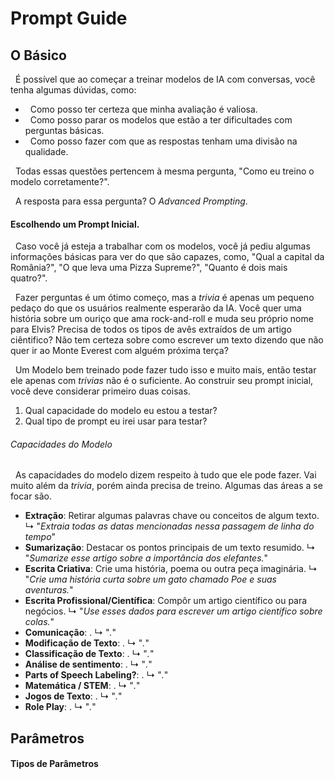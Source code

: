 # Prompt Guide
## O Básico
&nbsp; É possível que ao começar a treinar modelos de IA com conversas, você tenha algumas dúvidas, como:
* &nbsp; Como posso ter certeza que minha avaliação é valiosa.
* &nbsp; Como posso parar os modelos que estão a ter dificultades com perguntas básicas.
* &nbsp; Como posso fazer com que as respostas tenham uma divisão na qualidade.

&nbsp; Todas essas questões pertencem à mesma pergunta, "Como eu treino o modelo corretamente?".

&nbsp; A resposta para essa pergunta? O _Advanced Prompting_.

#### Escolhendo um Prompt Inicial.
&nbsp; Caso você já esteja a trabalhar com os modelos, você já pediu algumas informações básicas para ver do que são capazes, como, "Qual a capital da România?", "O que leva uma Pizza Supreme?", "Quanto é dois mais quatro?".

&nbsp; Fazer perguntas é um ótimo começo, mas a _trivia_ é apenas um pequeno pedaço do que os usuários realmente esperarão da IA. Você quer uma história sobre um ouriço que ama rock-and-roll e muda seu próprio nome para Elvis? Precisa de todos os tipos de avês extraídos de um artigo ciêntifico? Não tem certeza sobre como escrever um texto dizendo que não quer ir ao Monte Everest com alguém próxima terça?

&nbsp; Um Modelo bem treinado pode fazer tudo isso e muito mais, então testar ele apenas com _trivias_ não é o suficiente. Ao construir seu prompt inicial, você deve considerar primeiro duas coisas.
1. Qual capacidade do modelo eu estou a testar?
2. Qual tipo de prompt eu irei usar para testar?

###### Capacidades do Modelo
&nbsp; As capacidades do modelo dizem respeito à tudo que ele pode fazer. Vai muito além da _trivia_, porém ainda precisa de treino. Algumas das áreas a se focar são.

* **Extração**: Retirar algumas palavras chave ou conceitos de algum texto.
&rdsh; "_Extraia todas as datas mencionadas nessa passagem de linha do tempo_"
* **Sumarização**: Destacar os pontos principais de um texto resumido.
&rdsh; "_Sumarize esse artigo sobre a importância dos elefantes._"
* **Escrita Criativa**: Crie uma história, poema ou outra peça imaginária.
&rdsh; "_Crie uma história curta sobre um gato chamado Poe e suas aventuras._"
* **Escrita Profissional/Científica**: Compôr um artigo científico ou para negócios.
&rdsh; "_Use esses dados para escrever um artigo científico sobre colas._"
* **Comunicação**: .
&rdsh; "_._"
* **Modificação de Texto**: .
&rdsh; "_._"
* **Classificação de Texto**: .
&rdsh; "_._"
* **Análise de sentimento**: .
&rdsh; "_._"
* **Parts of Speech Labeling?**: .
&rdsh; "_._"
* **Matemática / STEM**: .
&rdsh; "_._"
* **Jogos de Texto**: .
&rdsh; "_._"
* **Role Play**: .
&rdsh; "_._"

## Parâmetros

#### Tipos de Parâmetros